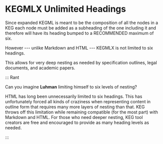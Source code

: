 # KEGMLX Unlimited Headings

Since expanded KEGML is meant to be the composition of all the nodes in a KEG each node must be added as a subheading of the one including it and therefore will have its heading bumped to a RECOMMENDED maximum of six.

However --- unlike Markdown and HTML --- KEGMLX is not limited to six
headings.

This allows for very deep nesting as needed by specification outlines, legal
documents, and academic papers.

::: Rant

Can you imagine **Luhman** limiting himself to six levels of nesting?

HTML has long been unnecessarily limited to six headings. This has unfortunately forced all kinds of craziness when representing content in outline form that requires many more layers of nesting than that. KEG throws off this limitation while remaining compatible (for the most part) with Markdown and HTML. For those who need deeper nesting, KEG tool creators are free and encouraged to provide as many heading levels as needed.

:::
